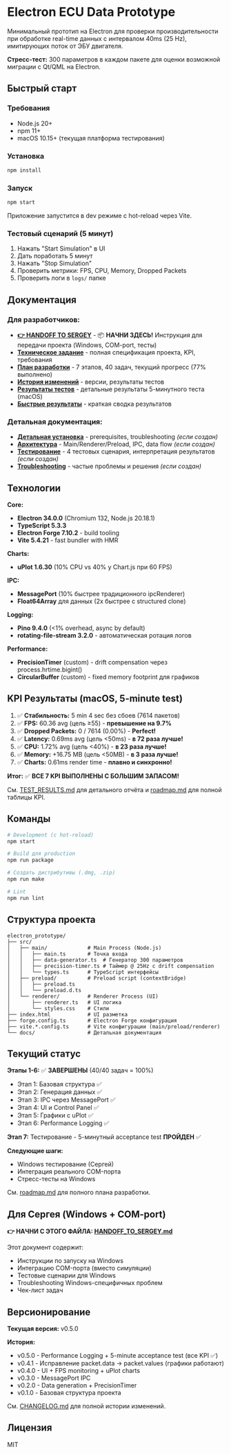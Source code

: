 # Electron ECU Data Prototype

Минимальный прототип на Electron для проверки производительности при обработке real-time данных с интервалом 40ms (25 Hz), имитирующих поток от ЭБУ двигателя.

**Стресс-тест:** 300 параметров в каждом пакете для оценки возможной миграции с Qt/QML на Electron.

## Быстрый старт

### Требования
- Node.js 20+
- npm 11+
- macOS 10.15+ (текущая платформа тестирования)

### Установка
```bash
npm install
```

### Запуск
```bash
npm start
```

Приложение запустится в dev режиме с hot-reload через Vite.

### Тестовый сценарий (5 минут)
1. Нажать "Start Simulation" в UI
2. Дать поработать 5 минут
3. Нажать "Stop Simulation"
4. Проверить метрики: FPS, CPU, Memory, Dropped Packets
5. Проверить логи в `logs/` папке

## Документация

### Для разработчиков:
- **[👉 HANDOFF TO SERGEY](HANDOFF_TO_SERGEY.md)** - 📦 **НАЧНИ ЗДЕСЬ!** Инструкция для передачи проекта (Windows, COM-port, тесты)
- **[Техническое задание](electron_prototype_spec.md)** - полная спецификация проекта, KPI, требования
- **[План разработки](roadmap.md)** - 7 этапов, 40 задач, текущий прогресс (77% выполнено)
- **[История изменений](CHANGELOG.md)** - версии, результаты тестов
- **[Результаты тестов](TEST_RESULTS.md)** - детальные результаты 5-минутного теста (macOS)
- **[Быстрые результаты](QUICK_RESULTS.txt)** - краткая сводка результатов

### Детальная документация:
- **[Детальная установка](docs/setup.md)** - prerequisites, troubleshooting *(если создан)*
- **[Архитектура](docs/architecture.md)** - Main/Renderer/Preload, IPC, data flow *(если создан)*
- **[Тестирование](docs/testing.md)** - 4 тестовых сценария, интерпретация результатов *(если создан)*
- **[Troubleshooting](docs/troubleshooting.md)** - частые проблемы и решения *(если создан)*

## Технологии

**Core:**
- **Electron 34.0.0** (Chromium 132, Node.js 20.18.1)
- **TypeScript 5.3.3**
- **Electron Forge 7.10.2** - build tooling
- **Vite 5.4.21** - fast bundler with HMR

**Charts:**
- **uPlot 1.6.30** (10% CPU vs 40% у Chart.js при 60 FPS)

**IPC:**
- **MessagePort** (10% быстрее традиционного ipcRenderer)
- **Float64Array** для данных (2x быстрее с structured clone)

**Logging:**
- **Pino 9.4.0** (<1% overhead, async by default)
- **rotating-file-stream 3.2.0** - автоматическая ротация логов

**Performance:**
- **PrecisionTimer** (custom) - drift compensation через process.hrtime.bigint()
- **CircularBuffer** (custom) - fixed memory footprint для графиков

## KPI Результаты (macOS, 5-minute test)

1. ✅ **Стабильность:** 5 min 4 sec без сбоев (7614 пакетов)
2. ✅ **FPS:** 60.36 avg (цель ≥55) - **превышение на 9.7%**
3. ✅ **Dropped Packets:** 0 / 7614 (0.00%) - **Perfect!**
4. ✅ **Latency:** 0.69ms avg (цель <50ms) - **в 72 раза лучше!**
5. ✅ **CPU:** 1.72% avg (цель <40%) - **в 23 раза лучше!**
6. ✅ **Memory:** +16.75 MB (цель <50MB) - **в 3 раза лучше!**
7. ✅ **Charts:** 0.61ms render time - **плавно и синхронно!**

**Итог:** ✅ **ВСЕ 7 KPI ВЫПОЛНЕНЫ С БОЛЬШИМ ЗАПАСОМ!**

См. [TEST_RESULTS.md](TEST_RESULTS.md) для детального отчёта и [roadmap.md](roadmap.md) для полной таблицы KPI.

## Команды

```bash
# Development (с hot-reload)
npm start

# Build для production
npm run package

# Создать дистрибутивы (.dmg, .zip)
npm run make

# Lint
npm run lint
```

## Структура проекта

```
electron_prototype/
├── src/
│   ├── main/             # Main Process (Node.js)
│   │   ├── main.ts       # Точка входа
│   │   ├── data-generator.ts  # Генератор 300 параметров
│   │   ├── precision-timer.ts # Таймер @ 25Hz с drift compensation
│   │   └── types.ts      # TypeScript интерфейсы
│   ├── preload/          # Preload script (contextBridge)
│   │   ├── preload.ts
│   │   └── preload.d.ts
│   └── renderer/         # Renderer Process (UI)
│       ├── renderer.ts   # UI логика
│       └── styles.css    # Стили
├── index.html            # UI разметка
├── forge.config.ts       # Electron Forge конфигурация
├── vite.*.config.ts      # Vite конфигурации (main/preload/renderer)
└── docs/                 # Детальная документация
```

## Текущий статус

**Этапы 1-6:** ✅ **ЗАВЕРШЕНЫ** (40/40 задач = 100%)
- Этап 1: Базовая структура ✅
- Этап 2: Генерация данных ✅
- Этап 3: IPC через MessagePort ✅
- Этап 4: UI и Control Panel ✅
- Этап 5: Графики с uPlot ✅
- Этап 6: Performance Logging ✅

**Этап 7:** Тестирование - 5-минутный acceptance test **ПРОЙДЕН** ✅

**Следующие шаги:**
- Windows тестирование (Сергей)
- Интеграция реального COM-порта
- Стресс-тесты на Windows

См. [roadmap.md](roadmap.md) для полного плана разработки.

## Для Сергея (Windows + COM-port)

**👉 НАЧНИ С ЭТОГО ФАЙЛА: [HANDOFF_TO_SERGEY.md](HANDOFF_TO_SERGEY.md)**

Этот документ содержит:
- Инструкции по запуску на Windows
- Интеграцию COM-порта (вместо симуляции)
- Тестовые сценарии для Windows
- Troubleshooting Windows-специфичных проблем
- Чек-лист задач

## Версионирование

**Текущая версия:** v0.5.0

**История:**
- v0.5.0 - Performance Logging + 5-minute acceptance test (все KPI ✅)
- v0.4.1 - Исправление packet.data → packet.values (графики работают)
- v0.4.0 - UI + FPS monitoring + uPlot charts
- v0.3.0 - MessagePort IPC
- v0.2.0 - Data generation + PrecisionTimer
- v0.1.0 - Базовая структура проекта

См. [CHANGELOG.md](CHANGELOG.md) для полной истории изменений.

## Лицензия

MIT
